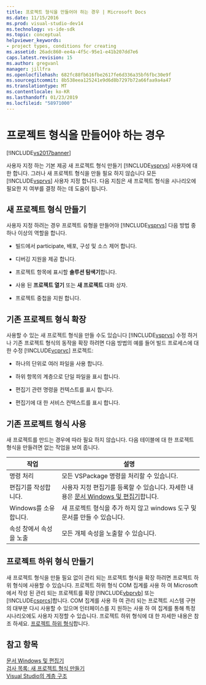 ```yaml
---
title: 프로젝트 형식을 만들어야 하는 경우 | Microsoft Docs
ms.date: 11/15/2016
ms.prod: visual-studio-dev14
ms.technology: vs-ide-sdk
ms.topic: conceptual
helpviewer_keywords:
- project types, conditions for creating
ms.assetid: 26adc860-ee4a-4f5c-95e1-e41b207dd7e6
caps.latest.revision: 15
ms.author: gregvanl
manager: jillfra
ms.openlocfilehash: 682fc88fb616fbe2617fe6d336a35bf6fbc30e9f
ms.sourcegitcommit: 8b538eea125241e9d6d8b7297b72a66faa9a4a47
ms.translationtype: MT
ms.contentlocale: ko-KR
ms.lasthandoff: 01/23/2019
ms.locfileid: "58971000"
---
```

# <a name="when-to-create-project-types"></a>프로젝트 형식을 만들어야 하는 경우
[!INCLUDE[vs2017banner](../../includes/vs2017banner.md)]

사용자 지정 하는 기본 제공 새 프로젝트 형식 만들기 [!INCLUDE[vsprvs](../../includes/vsprvs-md.md)] 사용자에 대 한 합니다. 그러나 새 프로젝트 형식을 만들 필요 하지 않습니다 모든 [!INCLUDE[vsprvs](../../includes/vsprvs-md.md)] 사용자 지정 합니다. 다음 지침은 새 프로젝트 형식을 시나리오에 필요한 지 여부를 결정 하는 데 도움이 됩니다.  
  
## <a name="create-a-new-project-type"></a>새 프로젝트 형식 만들기  
 사용자 지정 하려는 경우 프로젝트 유형을 만들어야 [!INCLUDE[vsprvs](../../includes/vsprvs-md.md)] 다음 방법 중 하나 이상의 역할을 합니다.  
  
-   빌드에서 participate, 배포, 구성 및 소스 제어 합니다.  
  
-   디버깅 지원을 제공 합니다.  
  
-   프로젝트 항목에 표시할 **솔루션 탐색기**합니다.  
  
-   사용 된 **프로젝트 열기** 또는 **새 프로젝트** 대화 상자.  
  
-   프로젝트 중첩을 지원 합니다.  
  
## <a name="extend-an-existing-project-type"></a>기존 프로젝트 형식 확장  
 사용할 수 있는 새 프로젝트 형식을 만들 수도 있습니다 [!INCLUDE[vsprvs](../../includes/vsprvs-md.md)] 수정 하거나 기존 프로젝트 형식의 동작을 확장 하려면 다음 방법의 예를 들어 빌드 프로세스에 대 한 수정 [!INCLUDE[vcprvc](../../includes/vcprvc-md.md)] 프로젝트:  
  
-   하나의 단위로 여러 파일을 사용 합니다.  
  
-   하위 항목의 계층으로 단일 파일을 표시 합니다.  
  
-   편집기 관련 명령을 컨텍스트를 표시 합니다.  
  
-   편집기에 대 한 서비스 컨텍스트를 표시 합니다.  
  
## <a name="use-an-existing-project-type"></a>기존 프로젝트 형식 사용  
 새 프로젝트를 만드는 경우에 따라 필요 하지 않습니다. 다음 테이블에 대 한 프로젝트 형식을 만들려면 없는 작업을 보여 줍니다.  
  
|작업|설명|  
|----------|-----------------|  
|명령 처리|모든 VSPackage 명령을 처리할 수 있습니다.|  
|편집기를 작성합니다.|사용자 지정 편집기를 등록할 수 있습니다. 자세한 내용은 [문서 Windows 및 편집기](http://msdn.microsoft.com/603625e1-62b6-413a-bc44-089346e166bc)합니다.|  
|Windows를 소유합니다.|새 프로젝트 형식을 추가 하지 않고 windows 도구 및 문서를 만들 수 있습니다.|  
|속성 창에서 속성을 노출|모든 개체 속성을 노출할 수 있습니다.|  
  
## <a name="create-a-project-subtype"></a>프로젝트 하위 형식 만들기  
 새 프로젝트 형식을 만들 필요 없이 관리 되는 프로젝트 형식을 확장 하려면 프로젝트 하위 형식에 사용할 수 있습니다. 프로젝트 하위 형식 COM 집계를 사용 하 여 Microsoft에서 작성 된 관리 되는 프로젝트를 확장 [!INCLUDE[vbprvb](../../includes/vbprvb-md.md)] 또는 [!INCLUDE[csprcs](../../includes/csprcs-md.md)]합니다. COM 집계를 사용 하 여 관리 되는 프로젝트 시스템 구현의 대부분 다시 사용할 수 있으며 인터페이스를 지 원하는 사용 하 여 집계를 통해 특정 시나리오에도 사용자 지정할 수 있습니다. 프로젝트 하위 형식에 대 한 자세한 내용은 참조 하세요. [프로젝트 하위 형식](../../extensibility/internals/project-subtypes.md)합니다.  
  
## <a name="see-also"></a>참고 항목  
 [문서 Windows 및 편집기](http://msdn.microsoft.com/603625e1-62b6-413a-bc44-089346e166bc)   
 [검사 목록: 새 프로젝트 형식 만들기](../../extensibility/internals/checklist-creating-new-project-types.md)   
 [Visual Studio의 계층 구조](../../extensibility/internals/hierarchies-in-visual-studio.md)
